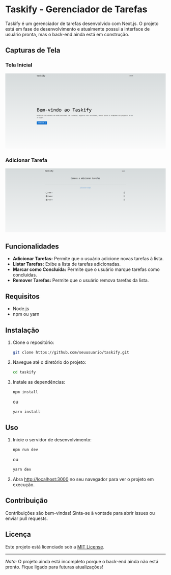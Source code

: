 # Taskify - Gerenciador de Tarefas

Taskify é um gerenciador de tarefas desenvolvido com Next.js. O projeto está em fase de desenvolvimento e atualmente possui a interface de usuário pronta, mas o back-end ainda está em construção.

## Capturas de Tela

### Tela Inicial
![Tela Inicial](./public/screenshots/home.png)

### Adicionar Tarefa
![Adicionar Tarefa](./public/screenshots/adicionar_tarefas.png)

## Funcionalidades

- **Adicionar Tarefas:** Permite que o usuário adicione novas tarefas à lista.
- **Listar Tarefas:** Exibe a lista de tarefas adicionadas.
- **Marcar como Concluída:** Permite que o usuário marque tarefas como concluídas.
- **Remover Tarefas:** Permite que o usuário remova tarefas da lista.

## Requisitos

- Node.js
- npm ou yarn

## Instalação

1. Clone o repositório:
    ```bash
    git clone https://github.com/seuusuario/taskify.git
    ```
2. Navegue até o diretório do projeto:
    ```bash
    cd taskify
    ```
3. Instale as dependências:
    ```bash
    npm install
    ```
    ou
    ```bash
    yarn install
    ```

## Uso

1. Inicie o servidor de desenvolvimento:
    ```bash
    npm run dev
    ```
    ou
    ```bash
    yarn dev
    ```
2. Abra [http://localhost:3000](http://localhost:3000) no seu navegador para ver o projeto em execução.


## Contribuição

Contribuições são bem-vindas! Sinta-se à vontade para abrir issues ou enviar pull requests.

## Licença

Este projeto está licenciado sob a [MIT License](./LICENSE).

---

*Nota:* O projeto ainda está incompleto porque o back-end ainda não está pronto. Fique ligado para futuras atualizações!
